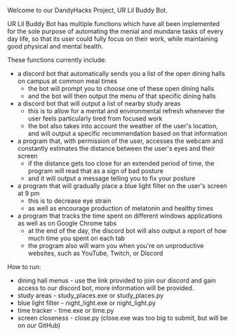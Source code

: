 Welcome to our DandyHacks Project, UR Lil Buddy Bot.

UR Lil Buddy Bot has multiple functions which have all been implemented for the sole purpose of automating the menial and mundane tasks of every day life, so that its user could
fully focus on their work, while maintaining good physical and mental health.

These functions currently include:
- a discord bot that automatically sends you a list of the open dining halls on campus at common meal times
	- the bot will prompt you to choose one of these open dining halls
	- and the bot will then output the menu of that specific dining halls
- a discord bot that will output a list of nearby study areas
	- this is to allow for a mental and environmental refresh whenever the user feels particularly tired from focused work
	- the bot also takes into account the weather of the user's location, and will output a specific recommendation based on that information
- a program that, with permission of the user, accesses the webcam and constantly estimates the distance between the user's eyes and their screen
	- if the distance gets too close for an extended period of time, the program will read that as a sign of bad posture
	- and it will output a message telling you to fix your posture
- a program that will gradually place a blue light filter on the user's screen at 9 pm
	- this is to decrease eye strain
	- as well as encourage production of melatonin and healthy times
- a program that tracks the time spent on different windows applications as well as on Google Chrome tabs
	- at the end of the day, the discord bot will also output a report of how much time you spent on each tab
	- the program also will warn you when you're on unproductive websites, such as YouTube, Twitch, or Discord

How to run:
- dining hall menus - use the link provided to join our discord and gain access to our discord bot, more information will be provided.
- study areas - study_places.exe or study_places.py
- blue light filter - night_light.exe or night_light.py
- time tracker - time.exe or time.py
- screen closeness - close.py (close.exe was too big to submit, but will be on our GitHub)
